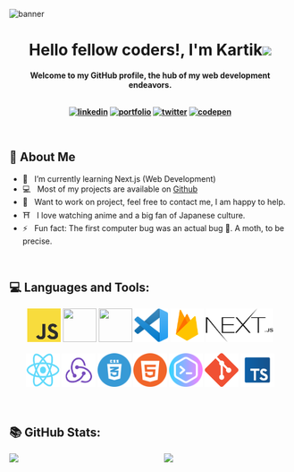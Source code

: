 ![banner](https://github.com/kartikth40/kartikth40/assets/53307443/eff6345f-effb-4aa0-ac2e-6aec351429d0)
<!-- <img src="https://media.giphy.com/media/hvRJCLFzcasrR4ia7z/giphy.gif" width="28"> -->
<h1 align="center">Hello fellow coders!, I'm Kartik<img src="https://media.giphy.com/media/J60klcdfVdpryi1u78/giphy.gif" width="48"></h4></h1>

<h4 align="center">Welcome to my GitHub profile, the hub of my web development endeavors. 
<br/>
<br/>
<div align="center">


[<img alt="linkedin" src="https://img.shields.io/badge/linkedin-%230077B5.svg?&style=for-the-badge&logo=linkedin&logoColor=white">](https://www.linkedin.com/in/kartikth40/)
[<img alt="portfolio" src="https://img.shields.io/badge/Portfolio-%23000000.svg?&style=for-the-badge">](https://kartik-thakur.tech/)
[<img alt="twitter" src="https://img.shields.io/badge/Twitter-1DA1F2?style=for-the-badge&logo=twitter&logoColor=white"/>](https://twitter.com/Kartikth40)
[<img alt="codepen" src="https://img.shields.io/badge/Codepen-000000?style=for-the-badge&logo=codepen&logoColor=white"/>](https://codepen.io/kartikth40)
  
</div> 
<br/>

## 🧐 About Me
- 🌱 &nbsp;  I’m currently learning Next.js (Web Development) 
- 💻 &nbsp;  Most of my projects are available on [Github](https://github.com/kartikth40?tab=repositories) 
- 💬 &nbsp;  Want to work on project, feel free to contact me, I am happy to help.
- ⛩️ &nbsp;  I love watching anime and a big fan of Japanese culture.
- ⚡ &nbsp;  Fun fact: The first computer bug was an actual bug 🐛. A moth, to be precise.
<br/>



## 💻 Languages and Tools:

<div align="center">

<img src="https://github.com/kartikth40/kartikth40/blob/main/logo/JS.png?raw=true" height="60" width="60">
<img src="https://cdn.iconscout.com/icon/free/png-512/node-js-1174925.png" height="60" width="60">
<img src="https://img.icons8.com/color/452/mongodb.png" height="60" width="60">
<img src="https://github.com/kartikth40/kartikth40/blob/main/logo/vs.png?raw=true" height="60" width="60">
<img src="https://github.com/kartikth40/kartikth40/blob/main/logo/firebase.png?raw=true" height="60" width="60">
<img src="https://github.com/kartikth40/kartikth40/blob/main/logo/next-js.png?raw=true" height="60" width="120">

<br />
<br />

<img src="https://github.com/kartikth40/kartikth40/blob/main/logo/react.png?raw=true" height="60" width="60">
<img src="https://github.com/kartikth40/kartikth40/blob/main/logo/redux.png?raw=true" height="60" width="60">
<img src="https://github.com/kartikth40/kartikth40/blob/main/logo/css.png?raw=true" height="60" width="60">
<img src="https://github.com/kartikth40/kartikth40/blob/main/logo/html.png?raw=true" height="60" width="60">
<img src="https://github.com/kartikth40/kartikth40/blob/main/logo/terminal.png?raw=true" height="60" width="60">
<img src="https://github.com/kartikth40/kartikth40/blob/main/logo/git.png?raw=true" height="60" width="60">
<img src="https://github.com/kartikth40/kartikth40/blob/main/logo/typescript.png?raw=true" height="60" width="60">


</div>
<br />
<br />

## 📚 GitHub Stats:


<img  src="https://github-readme-stats.vercel.app/api?username=kartikth40&show_icons=true&hide_border=true&theme=tokyonight" width="45%" align="right" >

<img  src="https://github-readme-streak-stats.herokuapp.com/?user=kartikth40&hide_border=true&theme=tokyonight" width="45%" >
<br />

<!-- <img src="https://activity-graph.herokuapp.com/graph?username=kartikth40&bg_color=1F222E&color=F8D866&line=F85D7F&point=FFFFFF&hide_border=false" /> -->


